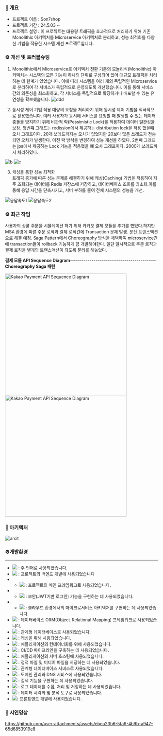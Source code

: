 ### 📄 개요

- 프로젝트 이름 : Son7shop
- 프로젝트 기간 : 24.5.03 ~
- 프로젝트 설명 :  이 프로젝트는 대용량 트래픽을 효과적으로 처리하기 위해 기존 Monolithic 아키텍처를 Microservice 아키텍처로 분리하고, 성능 최적화를 다양한 기법을 적용한 시스템 개선 프로젝트입니다.

 ### ⚙ 개선 및 트러블슈팅                  
1. Monolithic에서 Microservice로 아키텍처 전환
기존의 모놀리식(Monolithic) 아키텍처는 시스템의 모든 기능이 하나의 단위로 구성되어 있어 대규모 트래픽을 처리하는 데 한계가 있었습니다. 이에 따라 시스템을 여러 개의 독립적인 Microservice로 분리하여 각 서비스가 독립적으로 운영되도록 개선했습니다.
이를 통해 서비스 간의 의존성을 최소화하고, 각 서비스를 독립적으로 확장하거나 배포할 수 있는 유연성을 확보했습니다.
![ddd](https://github.com/user-attachments/assets/790e2716-30e7-4e67-bece-dda709569cb8)


2. 동시성 제어 기법 적용
대량의 요청을 처리하기 위해 동시성 제어 기법을 적극적으로 활용했습니다. 여러 사용자가 동시에 서비스를 요청할 때 발생할 수 있는 데이터 충돌을 방지하기 위해 비관적 락(Pessimistic Lock)을 적용하여 데이터 일관성을 보장.
   첫번쨰 그래프는 redission에서 제공하는 distribution lock을 적용 했을떄 오차 그래프이다. 20개 쓰레드까지는 오차가 없었지만 20보다 많은 쓰레드가 전송되면 오차가 발생한다. 이전 락 방식을 변경하여 성능 개선을 하였다. 2번째 그래프는 jpa에서 제공하는 Lock 기능을 적용했을 떄 오차 그래프이다. 2000개 쓰레드까지 처리하였다.
<img src="https://github.com/user-attachments/assets/1a4ab341-aab1-4954-ba89-d6eece40813e" alt="b"/>
<img src="https://github.com/user-attachments/assets/941c9d93-9830-4e66-a4bd-4de70d801258" alt="c"/>


3. 캐싱을 통한 성능 최적화<br>
트래픽 증가에 따른 성능 문제를 해결하기 위해 캐싱(Caching) 기법을 적용하여 자주 조회되는 데이터를 Redis 저장소에 저장하고, 데이터베이스 조회를 최소화.이를 통해 응답 시간을 단축시키고, 서버 부하를 줄여 전체 시스템의 성능을 개선.

![응답속도1](https://github.com/user-attachments/assets/d6e5df6c-e14d-4b97-8977-7898f0a577f2) ![응답속도2](https://github.com/user-attachments/assets/2b45528b-2b86-43ec-92eb-e1da408c26e9)

###  ⚙ 최근 작업 
사용자의 상품 주문을 시뮬레이션 하기 위해 카카오 결제 모듈을 추가를 했었다.하지만 MSA 환경에 따른 주문 로직과 결제 로직간에 Transaction 문제 발생. 분산 트랜스액션으로 해결 예정. Saga Pattern에서 Choreography 방식을 채택하여 microservice간에 transaction들이 rollback 기능하게 끔 개발해야한다. 일단 일시적으로 주문 로직과 결제 로직을 별개의 트랜스액션이 되도록 분리를 해놓았다.   

 **결제 모듈 API Sequence Diagram**--------------------------------------------**Choreography Saga 패턴**                                                                                                                                                                                                   
 
<img src="https://github.com/user-attachments/assets/cc3468b3-b3de-427c-873b-52cce8bdbae9" alt="Kakao Payment API Sequence Diagram" width="400"/><img src="https://github.com/user-attachments/assets/f8518f3e-2e89-4876-afa6-226f9ce5e94e" alt="Kakao Payment API Sequence Diagram" width="400"/>


  
### 🏢 아키텍처
![arcit](https://github.com/user-attachments/assets/83d2982f-9364-40a7-b2b3-a9a79e548584)


### ⚙개발환경


---

- <img src="https://img.shields.io/badge/java-007396?style=for-the-badge&logo=OpenJDK&logoColor=white"> : 주 언어로 사용되었습니다.
- <img src="https://img.shields.io/badge/Spring-6DB33F?style=for-the-badge&logo=Spring&logoColor=white"> : 프로젝트의 백엔드 개발에 사용되었습니다
- - <img src="https://img.shields.io/badge/springboot-6DB33F?style=for-the-badge&logo=springboot&logoColor=white"> : 프로젝트의 메인 프레임워크로 사용되었습니다.
- - <img src="https://img.shields.io/badge/Spring Security-6DB33F?style=for-the-badge&logo=Spring Security&logoColor=white"> : 보안(JWT기반 로그인) 기능을 구현하는 데 사용되었습니다.
- - <img src="https://img.shields.io/badge/Spring Cloud-6DB33F?style=for-the-badge&logo=Spring cloud&logoColor=white"> : 클라우드 환경에서의 마이크로서비스 아키텍처를 구현하는 데 사용되었습니다.
- <img src="https://img.shields.io/badge/Hibernate-59666C?style=for-the-badge&logo=Hibernate&logoColor=white"> : 데이터베이스 ORM(Object-Relational Mapping) 프레임워크로 사용되었습니다.
- <img src="https://img.shields.io/badge/MySQL-4479A1?style=for-the-badge&logo=MySQL&logoColor=white"> : 관계형 데이터베이스로 사용되었습니다.
- <img src="https://img.shields.io/badge/Redis-DC382D?style=for-the-badge&logo=Redis&logoColor=white"> : 캐싱을 위해 사용되었습니다.
- <img src="https://img.shields.io/badge/docker-%230db7ed.svg?style=for-the-badge&logo=docker&logoColor=white"> : 애플리케이션의 컨테이너화를 위해 사용되었습니다.
- <img src="https://img.shields.io/badge/GitHub Actions-2088FF?style=for-the-badge&logo=GitHub Actions&logoColor=white"> : CI/CD 파이프라인을 구축하는 데 사용되었습니다.
- <img src="https://img.shields.io/badge/Amazon%20EC2-FF9900?style=for-the-badge&logo=Amazon%20EC2&logoColor=white"> : 애플리케이션의 서버 호스팅에 사용되었습니다.
- <img src="https://img.shields.io/badge/Amazon%20S3-569A31?style=for-the-badge&logo=Amazon%20S3&logoColor=white"> : 정적 파일 및 미디어 파일을 저장하는 데 사용되었습니다.
- <img src="https://img.shields.io/badge/Amazon%20RDS-527FFF?style=for-the-badge&logo=Amazon%20RDS&logoColor=white"> : 관계형 데이터베이스 서비스로 사용되었습니다.
- <img src="https://img.shields.io/badge/amazon%20route%2053-8C4FFF?style=for-the-badge&logo=amazonroute53&logoColor=white"> : 도메인 관리와 DNS 서비스에 사용되었습니다.
- <img src="https://img.shields.io/badge/Elasticsearch-005571?style=for-the-badge&logo=Elasticsearch&logoColor=white"> : 검색 기능을 구현하는 데 사용되었습니다.
- <img src="https://img.shields.io/badge/Logstash-005571?style=for-the-badge&logo=Logstash&logoColor=white"> : 로그 데이터를 수집, 처리 및 저장하는 데 사용되었습니다.
- <img src="https://img.shields.io/badge/Kibana-005571?style=for-the-badge&logo=Kibana&logoColor=white"> : 데이터 시각화 및 분석 도구로 사용되었습니다.
-  <img src="https://img.shields.io/badge/-ReactJs-61DAFB?style=for-the-badge&logo=react&logoColor=white">: 프론트엔드 개발에 사용되었습니다.

  ### 🎥 시연영상
   https://github.com/user-attachments/assets/ebea23b6-5fa9-4b9b-a947-65d6853919e8


